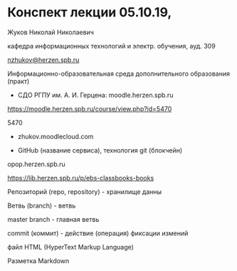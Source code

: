 # Конспект лекции  05.10.19,

Жуков Николай Николаевич

кафедра информационных технологий и электр. обучения, ауд. 309

nzhukov@herzen.spb.ru

Информационно-образовательная среда дополнительного образования (практ)

- СДО РГПУ им. А. И. Герцена: moodle.herzen.spb.ru

https://moodle.herzen.spb.ru/course/view.php?id=5470

5470

- zhukov.moodlecloud.com

- GitHub (название сервиса), технология git (блокчейн)

opop.herzen.spb.ru

https://lib.herzen.spb.ru/p/ebs-classbooks-books


Репозиторий (repo, repository) - хранилище данны

Ветвь (branch) - ветвь

master branch - главная ветвь

commit (коммит) - действие (операция) фиксации измений 

файл HTML (HyperText Markup Language)

Разметка Markdown




